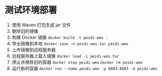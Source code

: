 # 测试环境部署
1. 使用 Maven 打包生成 jar 文件
2. 删除旧的镜像
2. 构建 Docker 镜像 `docker build -t peidi-wms .`
3. 导出镜像到本地 `docker save -o peidi-wms.tar peidi-wms`
4. 上传镜像到远程服务器
5. 远程服务器上载入镜像 `docker load -i peidi-wms.tar`
6. 停止并移除旧的容器 `docker stop peidi-wms` `docker rm peidi-wms`
7. 运行新的容器 `docker run --name peidi-wms -p 8083:8083 -d peidi-wms`
